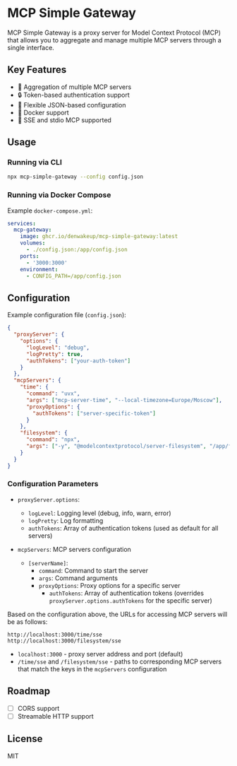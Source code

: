 # MCP Simple Gateway

MCP Simple Gateway is a proxy server for Model Context Protocol (MCP) that allows you to aggregate and manage multiple MCP servers through a single interface.

## Key Features

- 🚀 Aggregation of multiple MCP servers
- 🔒 Token-based authentication support
- 📝 Flexible JSON-based configuration
- 🐳 Docker support
- 🔌 SSE and stdio MCP supported

## Usage

### Running via CLI

```bash
npx mcp-simple-gateway --config config.json
```

### Running via Docker Compose

Example `docker-compose.yml`:

```yaml
services:
  mcp-gateway:
    image: ghcr.io/denwakeup/mcp-simple-gateway:latest
    volumes:
      - ./config.json:/app/config.json
    ports:
      - '3000:3000'
    environment:
      - CONFIG_PATH=/app/config.json
```

## Configuration

Example configuration file (`config.json`):

```json
{
  "proxyServer": {
    "options": {
      "logLevel": "debug",
      "logPretty": true,
      "authTokens": ["your-auth-token"]
    }
  },
  "mcpServers": {
    "time": {
      "command": "uvx",
      "args": ["mcp-server-time", "--local-timezone=Europe/Moscow"],
      "proxyOptions": {
        "authTokens": ["server-specific-token"]
      }
    },
    "filesystem": {
      "command": "npx",
      "args": ["-y", "@modelcontextprotocol/server-filesystem", "/app/files"]
    }
  }
}
```

### Configuration Parameters

- `proxyServer.options`:

  - `logLevel`: Logging level (debug, info, warn, error)
  - `logPretty`: Log formatting
  - `authTokens`: Array of authentication tokens (used as default for all servers)

- `mcpServers`: MCP servers configuration
  - `[serverName]`:
    - `command`: Command to start the server
    - `args`: Command arguments
    - `proxyOptions`: Proxy options for a specific server
      - `authTokens`: Array of authentication tokens (overrides `proxyServer.options.authTokens` for the specific server)

Based on the configuration above, the URLs for accessing MCP servers will be as follows:

```
http://localhost:3000/time/sse
http://localhost:3000/filesystem/sse
```

- `localhost:3000` - proxy server address and port (default)
- `/time/sse` and `/filesystem/sse` - paths to corresponding MCP servers that match the keys in the `mcpServers` configuration

## Roadmap

- [ ] CORS support
- [ ] Streamable HTTP support

## License

MIT
